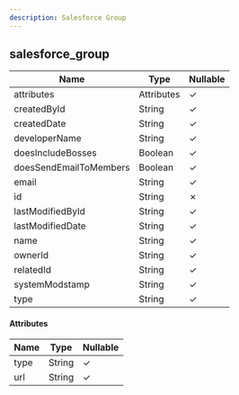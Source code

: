 ```yaml
---
description: Salesforce Group
---
```

salesforce_group
----------------

| **Name**               | **Type**   | **Nullable** |
| ---------------------- | ---------- | ------------ |
| attributes             | Attributes | &check;      |
| createdById            | String     | &check;      |
| createdDate            | String     | &check;      |
| developerName          | String     | &check;      |
| doesIncludeBosses      | Boolean    | &check;      |
| doesSendEmailToMembers | Boolean    | &check;      |
| email                  | String     | &check;      |
| id                     | String     | &cross;      |
| lastModifiedById       | String     | &check;      |
| lastModifiedDate       | String     | &check;      |
| name                   | String     | &check;      |
| ownerId                | String     | &check;      |
| relatedId              | String     | &check;      |
| systemModstamp         | String     | &check;      |
| type                   | String     | &check;      |

#### Attributes
| **Name** | **Type** | **Nullable** |
| -------- | -------- | ------------ |
| type     | String   | &check;      |
| url      | String   | &check;      |
